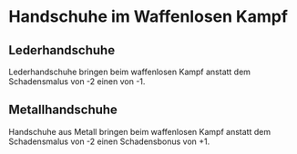 # Handschuhe im Waffenlosen Kampf

## Lederhandschuhe

Lederhandschuhe bringen beim waffenlosen Kampf anstatt dem Schadensmalus von -2 einen von -1.

## Metallhandschuhe

Handschuhe aus Metall bringen beim waffenlosen Kampf anstatt dem Schadensmalus von -2 einen Schadensbonus von +1.

